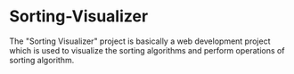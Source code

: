 # Sorting-Visualizer
The "Sorting Visualizer" project is basically a web development project which is used to visualize the sorting algorithms and perform operations of sorting algorithm.
